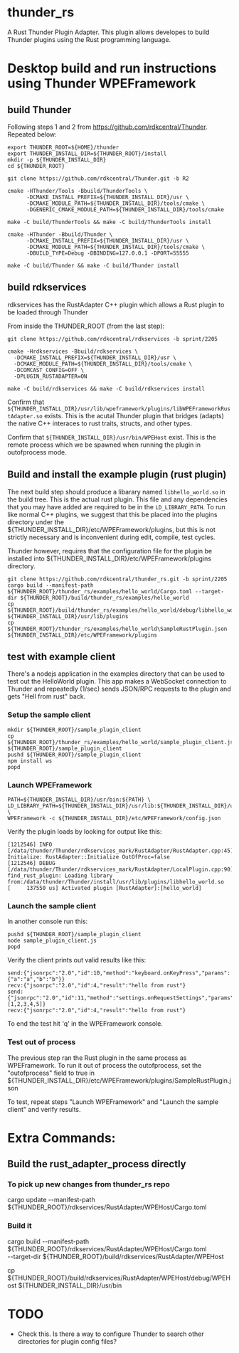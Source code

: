 # thunder_rs

A Rust Thunder Plugin Adapter. This plugin allows developes to build Thunder plugins using the Rust programming language. 

# Desktop build and run instructions using Thunder WPEFramework

## build Thunder 

Following steps 1 and 2 from https://github.com/rdkcentral/Thunder.  Repeated below:

```
export THUNDER_ROOT=${HOME}/thunder
export THUNDER_INSTALL_DIR=${THUNDER_ROOT}/install
mkdir -p ${THUNDER_INSTALL_DIR}
cd ${THUNDER_ROOT}

git clone https://github.com/rdkcentral/Thunder.git -b R2

cmake -HThunder/Tools -Bbuild/ThunderTools \
      -DCMAKE_INSTALL_PREFIX=${THUNDER_INSTALL_DIR}/usr \
      -DCMAKE_MODULE_PATH=${THUNDER_INSTALL_DIR}/tools/cmake \
      -DGENERIC_CMAKE_MODULE_PATH=${THUNDER_INSTALL_DIR}/tools/cmake 

make -C build/ThunderTools && make -C build/ThunderTools install

cmake -HThunder -Bbuild/Thunder \
      -DCMAKE_INSTALL_PREFIX=${THUNDER_INSTALL_DIR}/usr \
      -DCMAKE_MODULE_PATH=${THUNDER_INSTALL_DIR}/tools/cmake \
      -DBUILD_TYPE=Debug -DBINDING=127.0.0.1 -DPORT=55555

make -C build/Thunder && make -C build/Thunder install
```

## build rdkservices 

rdkservices has the RustAdapter C++ plugin which allows a Rust plugin to be loaded through Thunder

From inside the THUNDER_ROOT (from the last step):

```
git clone https://github.com/rdkcentral/rdkservices -b sprint/2205

cmake -Hrdkservices -Bbuild/rdkservices \
  -DCMAKE_INSTALL_PREFIX=${THUNDER_INSTALL_DIR}/usr \
  -DCMAKE_MODULE_PATH=${THUNDER_INSTALL_DIR}/tools/cmake \
  -DCOMCAST_CONFIG=OFF \
  -DPLUGIN_RUSTADAPTER=ON

make -C build/rdkservices && make -C build/rdkservices install
```

Confirm that `${THUNDER_INSTALL_DIR}/usr/lib/wpeframework/plugins/libWPEFrameworkRustAdapter.so` exists. This is the acutal
Thunder plugin that bridges (adapts) the native C++ interaces to rust traits, structs, and other types.

Confirm that `${THUNDER_INSTALL_DIR}/usr/bin/WPEHost` exist.  This is the remote process which we be spawned
when running the plugin in outofprocess mode.

## Build and install the example plugin (rust plugin)

The next build step should produce a libarary named `libhello_world.so` in the build tree. This is the actual rust plugin. 
This file and any dependencies that you may have added are required to be in the `LD_LIBRARY_PATH`. 
To run like normal C++ plugins, we suggest that this be placed into the plugins directory under the 
${THUNDER_INSTALL_DIR}/etc/WPEFramework/plugins, but this is not strictly necessary and is inconvenient during edit, compile, test cycles.

Thunder however, requires that the configuration file for the plugin be installed into ${THUNDER_INSTALL_DIR}/etc/WPEFramework/plugins directory.

```
git clone https://github.com/rdkcentral/thunder_rs.git -b sprint/2205
cargo build --manifest-path ${THUNDER_ROOT}/thunder_rs/examples/hello_world/Cargo.toml --target-dir ${THUNDER_ROOT}/build/thunder_rs/examples/hello_world
cp ${THUNDER_ROOT}/build/thunder_rs/examples/hello_world/debug/libhello_world.so ${THUNDER_INSTALL_DIR}/usr/lib/plugins
cp ${THUNDER_ROOT}/thunder_rs/examples/hello_world\SampleRustPlugin.json ${THUNDER_INSTALL_DIR}/etc/WPEFramework/plugins
```

## test with example client

There's a nodejs application in the examples directory that can be used to test out the HelloWorld plugin. 
This app makes a WebSocket connection to Thunder and repeatedly (1/sec) sends JSON/RPC requests to the plugin and gets "Hell from rust" back. 

### Setup the sample client

```
mkdir ${THUNDER_ROOT}/sample_plugin_client
cp ${THUNDER_ROOT}/thunder_rs/examples/hello_world/sample_plugin_client.js ${THUNDER_ROOT}/sample_plugin_client
pushd ${THUNDER_ROOT}/sample_plugin_client
npm install ws
popd
```

### Launch WPEFramework

```
PATH=${THUNDER_INSTALL_DIR}/usr/bin:${PATH} \
LD_LIBRARY_PATH=${THUNDER_INSTALL_DIR}/usr/lib:${THUNDER_INSTALL_DIR}/usr/lib/plugins:${LD_LIBRARY_PATH} \
WPEFramework -c ${THUNDER_INSTALL_DIR}/etc/WPEFramework/config.json
```

Verify the plugin loads by looking for output like this:

```
[1212546] INFO [/data/thunder/Thunder/rdkservices_mark/RustAdapter/RustAdapter.cpp:45] Initialize: RustAdapter::Initialize OutOfProc=false
[1212546] DEBUG [/data/thunder/Thunder/rdkservices_mark/RustAdapter/LocalPlugin.cpp:90] find_rust_plugin: Loading library from:/data/thunder/Thunder/install/usr/lib/plugins/libhello_world.so
[     137550 us] Activated plugin [RustAdapter]:[hello_world]
```

### Launch the sample client

In another console run this:

```
pushd ${THUNDER_ROOT}/sample_plugin_client
node sample_plugin_client.js
popd
```

Verify the client prints out valid results like this:

```
send:{"jsonrpc":"2.0","id":10,"method":"keyboard.onKeyPress","params":{"a":"a","b":"b"}}
recv:{"jsonrpc":"2.0","id":4,"result":"hello from rust"}
send:{"jsonrpc":"2.0","id":11,"method":"settings.onRequestSettings","params":[1,2,3,4,5]}
recv:{"jsonrpc":"2.0","id":4,"result":"hello from rust"}
```

To end the test hit 'q' in the WPEFramework console.

### Test out of process

The previous step ran the Rust plugin in the same process as WPEFramework. To run it out of process the outofprocess, set
the "outofprocess" field to true in ${THUNDER_INSTALL_DIR}/etc/WPEFramework/plugins/SampleRustPlugin.json

To test, repeat steps "Launch WPEFramework" and "Launch the sample client" and verify results.

# Extra Commands:

## Build the rust_adapter_process directly

### To pick up new changes from thunder_rs repo
cargo update --manifest-path ${THUNDER_ROOT}/rdkservices/RustAdapter/WPEHost/Cargo.toml

### Build it
cargo build --manifest-path ${THUNDER_ROOT}/rdkservices/RustAdapter/WPEHost/Cargo.toml \
--target-dir ${THUNDER_ROOT}/build/rdkservices/RustAdapter/WPEHost

cp ${THUNDER_ROOT}/build/rdkservices/RustAdapter/WPEHost/debug/WPEHost ${THUNDER_INSTALL_DIR}/usr/bin


# TODO
- Check this. Is there a way to configure Thunder to search other directories for plugin config files?